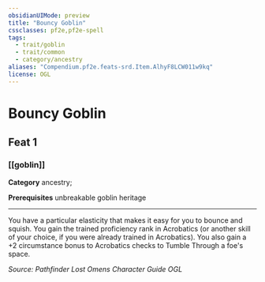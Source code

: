 ```yaml
---
obsidianUIMode: preview
title: "Bouncy Goblin"
cssclasses: pf2e,pf2e-spell
tags:
  - trait/goblin
  - trait/common
  - category/ancestry
aliases: "Compendium.pf2e.feats-srd.Item.AlhyF8LCW011w9kq"
license: OGL
---
```

# Bouncy Goblin
## Feat 1
### [[goblin]]

**Category** ancestry; 



**Prerequisites** unbreakable goblin heritage
* * *
You have a particular elasticity that makes it easy for you to bounce and squish. You gain the trained proficiency rank in Acrobatics (or another skill of your choice, if you were already trained in Acrobatics). You also gain a +2 circumstance bonus to Acrobatics checks to Tumble Through a foe's space.

*Source: Pathfinder Lost Omens Character Guide*
*OGL*